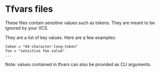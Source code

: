 # Tfvars files
These files contain sensitive values such as tokens.
They are meant to be ignored by your VCS.

They are a list of key values. Here are a few examples:
```
token = "64-character-long-token"
foo = "sensitive foo value"
...
```

Note: values contained in tfvars can also be provided
as CLI arguments.

